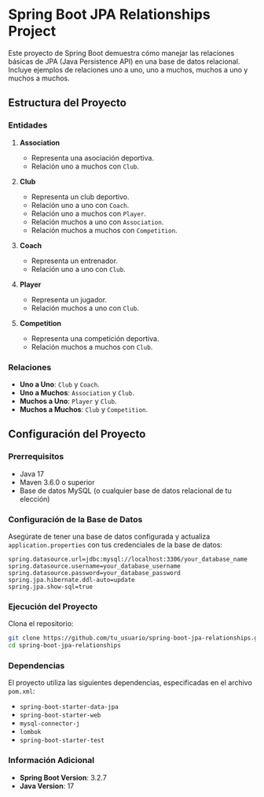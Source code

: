# Spring Boot JPA Relationships Project

Este proyecto de Spring Boot demuestra cómo manejar las relaciones básicas de JPA (Java Persistence API) en una base de datos relacional. Incluye ejemplos de relaciones uno a uno, uno a muchos, muchos a uno y muchos a muchos.

## Estructura del Proyecto

### Entidades

1. **Association**
    - Representa una asociación deportiva.
    - Relación uno a muchos con `Club`.

2. **Club**
    - Representa un club deportivo.
    - Relación uno a uno con `Coach`.
    - Relación uno a muchos con `Player`.
    - Relación muchos a uno con `Association`.
    - Relación muchos a muchos con `Competition`.

3. **Coach**
    - Representa un entrenador.
    - Relación uno a uno con `Club`.

4. **Player**
    - Representa un jugador.
    - Relación muchos a uno con `Club`.

5. **Competition**
    - Representa una competición deportiva.
    - Relación muchos a muchos con `Club`.

### Relaciones

- **Uno a Uno**: `Club` y `Coach`.
- **Uno a Muchos**: `Association` y `Club`.
- **Muchos a Uno**: `Player` y `Club`.
- **Muchos a Muchos**: `Club` y `Competition`.

## Configuración del Proyecto

### Prerrequisitos

- Java 17
- Maven 3.6.0 o superior
- Base de datos MySQL (o cualquier base de datos relacional de tu elección)

### Configuración de la Base de Datos

Asegúrate de tener una base de datos configurada y actualiza `application.properties` con tus credenciales de la base de datos:

```properties
spring.datasource.url=jdbc:mysql://localhost:3306/your_database_name
spring.datasource.username=your_database_username
spring.datasource.password=your_database_password
spring.jpa.hibernate.ddl-auto=update
spring.jpa.show-sql=true
```

### Ejecución del Proyecto

Clona el repositorio:

   ```bash
   git clone https://github.com/tu_usuario/spring-boot-jpa-relationships.git
   cd spring-boot-jpa-relationships
   ```

### Dependencias

El proyecto utiliza las siguientes dependencias, especificadas en el archivo `pom.xml`:

- `spring-boot-starter-data-jpa`
- `spring-boot-starter-web`
- `mysql-connector-j`
- `lombok`
- `spring-boot-starter-test`

### Información Adicional

- **Spring Boot Version**: 3.2.7
- **Java Version**: 17

